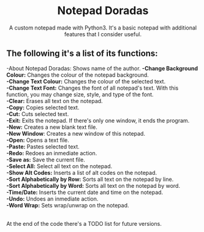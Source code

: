 <h1 align="center">Notepad Doradas </h1>
<p align="center">A custom notepad made with Python3. It's a basic notepad with additional features that I consider useful.</p>

## The following it's a list of its functions:

<p>-About Notepad Doradas: Shows name of the author.
<strong>-Change Background Colour:</strong> Changes the colour of the notepad background.<br>
<strong>-Change Text Colour:</strong> Changes the colour of the selected text.<br>
<strong>-Change Text Font:</strong> Changes the font of all notepad's text. With this function, you may change size, style, and type of the font.<br>
<strong>-Clear:</strong> Erases all text on the notepad.<br>
<strong>-Copy:</strong> Copies selected text.<br>
<strong>-Cut:</strong> Cuts selected text.<br>
<strong>-Exit:</strong> Exits the notepad. If there's only one window, it ends the program.<br>
<strong>-New:</strong> Creates a new blank text file.<br>
<strong>-New Window</strong>: Creates a new window of this notepad.<br>
<strong>-Open:</strong> Opens a text file.<br>
<strong>-Paste:</strong> Pastes selected text.<br>
<strong>-Redo:</strong> Redoes an inmediate action.<br>
<strong>-Save as:</strong> Save the current file.<br>
<strong>-Select All:</strong> Select all text on the notepad.<br>
<strong>-Show Alt Codes:</strong> Inserts a list of alt codes on the notepad.<br>
<strong>-Sort Alphabetically by Row:</strong> Sorts all text on the notepad by line.<br>
<strong>-Sort Alphabetically by Word:</strong> Sorts all text on the notepad by word.<br>
<strong>-Time/Date:</strong> Inserts the current date and time on the notepad.<br>
<strong>-Undo:</strong> Undoes an inmediate action.<br>
<strong>-Word Wrap:</strong> Sets wrap/unwrap on the notepad.</p>
<br>At the end of the code there's a TODO list for future versions.
